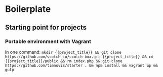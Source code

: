 # Boilerplate
## Starting point for projects
### Portable environment with Vagrant
In one command:
```mkdir {{project_title}} && git clone https://github.com/scotch-io/scotch-box.git {{project_title}} && cd {{project_title}}/public && rm index.php && git clone https://github.com/timnovis/starter . && npm install && vagrant up && gulp```